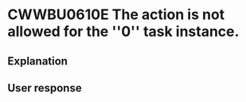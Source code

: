 # CWWBU0610E The action is not allowed for the ''0'' task instance.

## Explanation

## User response